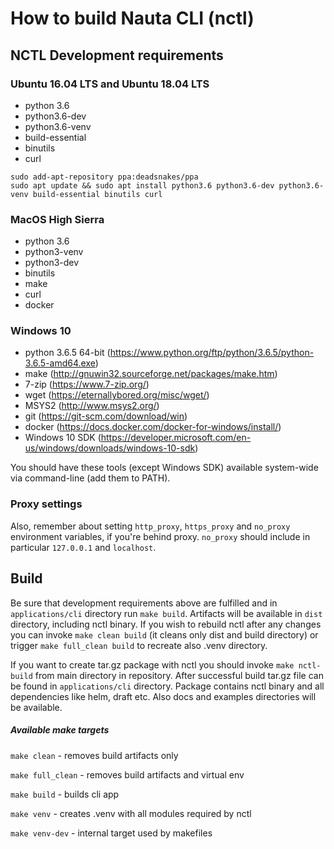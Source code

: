 # How to build Nauta CLI (nctl)

## NCTL Development requirements

### Ubuntu 16.04 LTS and Ubuntu 18.04 LTS

* python 3.6
* python3.6-dev
* python3.6-venv
* build-essential
* binutils
* curl

```
sudo add-apt-repository ppa:deadsnakes/ppa
sudo apt update && sudo apt install python3.6 python3.6-dev python3.6-venv build-essential binutils curl
```

### MacOS High Sierra
* python 3.6
* python3-venv
* python3-dev
* binutils
* make
* curl
* docker

### Windows 10
* python 3.6.5 64-bit (https://www.python.org/ftp/python/3.6.5/python-3.6.5-amd64.exe)
* make (http://gnuwin32.sourceforge.net/packages/make.htm)
* 7-zip (https://www.7-zip.org/)
* wget (https://eternallybored.org/misc/wget/)
* MSYS2 (http://www.msys2.org/)
* git (https://git-scm.com/download/win)
* docker (https://docs.docker.com/docker-for-windows/install/)
* Windows 10 SDK (https://developer.microsoft.com/en-us/windows/downloads/windows-10-sdk)

You should have these tools (except Windows SDK) available system-wide via command-line (add them to PATH).

### Proxy settings

Also, remember about setting `http_proxy`, `https_proxy` and `no_proxy` environment variables, if you're behind
proxy. `no_proxy` should include in particular `127.0.0.1` and `localhost`.

## Build
Be sure that development requirements above are fulfilled and in `applications/cli` directory run `make build`.
Artifacts will be available in `dist` directory, including nctl binary.
If you wish to rebuild nctl after any changes you can invoke `make clean build` (it cleans only dist and build directory)
or trigger `make full_clean build` to recreate also .venv directory.

If you want to create tar.gz package with nctl you should invoke `make nctl-build` from main directory in repository.
After successful build tar.gz file can be found in `applications/cli` directory. Package contains nctl binary and all
dependencies like helm, draft etc. Also docs and examples directories will be available.

##### Available make targets
`make clean` - removes build artifacts only

`make full_clean` - removes build artifacts and virtual env

`make build` - builds cli app

`make venv` - creates .venv with all modules required by nctl

`make venv-dev` - internal target used by makefiles
